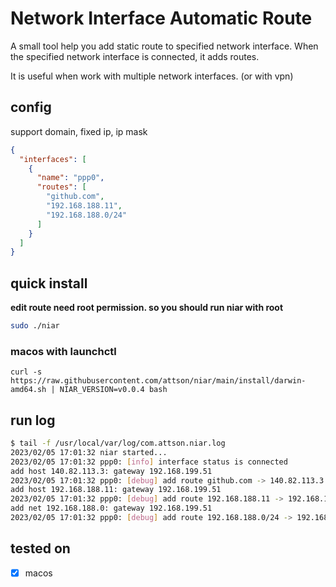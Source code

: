 # Network Interface Automatic Route

A small tool help you add static route to specified network interface. When the specified network interface is
connected, it adds routes.

It is useful when work with multiple network interfaces. (or with vpn)

## config

support domain, fixed ip, ip mask

```json
{
  "interfaces": [
    {
      "name": "ppp0",
      "routes": [
        "github.com",
        "192.168.188.11",
        "192.168.188.0/24"
      ]
    }
  ]
}
```

## quick install

**edit route need root permission. so you should run niar with root**

```bash
sudo ./niar
```

### macos with launchctl

```
curl -s https://raw.githubusercontent.com/attson/niar/main/install/darwin-amd64.sh | NIAR_VERSION=v0.0.4 bash
```

## run log

```bash
$ tail -f /usr/local/var/log/com.attson.niar.log
2023/02/05 17:01:32 niar started...
2023/02/05 17:01:32 ppp0: [info] interface status is connected
add host 140.82.113.3: gateway 192.168.199.51
2023/02/05 17:01:32 ppp0: [debug] add route github.com -> 140.82.113.3 @ 192.168.199.51
add host 192.168.188.11: gateway 192.168.199.51
2023/02/05 17:01:32 ppp0: [debug] add route 192.168.188.11 -> 192.168.188.11 @ 192.168.199.51
add net 192.168.188.0: gateway 192.168.199.51
2023/02/05 17:01:32 ppp0: [debug] add route 192.168.188.0/24 -> 192.168.188.0/24 @ 192.168.199.5
```

## tested on

- [x] macos